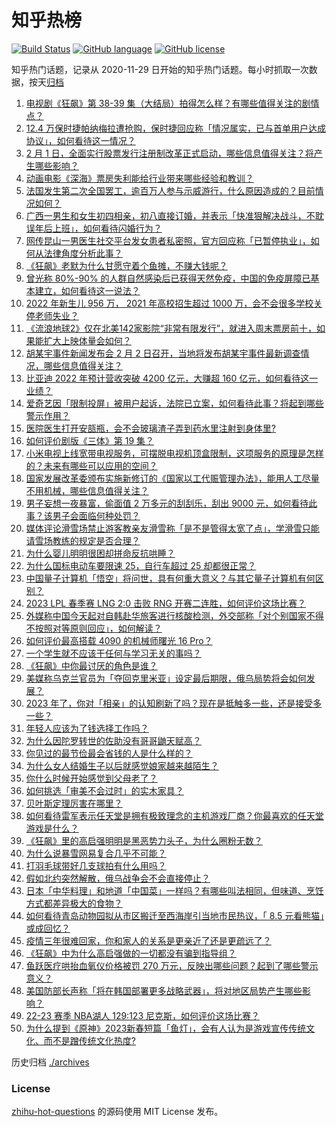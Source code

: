# 知乎热榜
[![Build Status](https://github.com/ToWeLong/zhihu-hot-questions/workflows/CI/badge.svg)](https://github.com/ToWeLong/zhihu-hot-questions/actions)
[![GitHub language](https://img.shields.io/badge/language-golang-orange.svg)](https://golang.org/)
[![GitHub license](https://img.shields.io/github/license/ToWeLong/zhihu-hot-questions)](https://github.com/ToWeLong/zhihu-hot-questions/blob/main/LICENSE)

知乎热门话题，记录从 2020-11-29 日开始的知乎热门话题。每小时抓取一次数据，按天[归档](./archives)

<!-- BEGIN -->

1. [电视剧《狂飙》第 38-39 集（大结局）拍得怎么样？有哪些值得关注的剧情点？](https://www.zhihu.com/question/580867535)
1. [12.4 万保时捷帕纳梅拉遭抢购，保时捷回应称「情况属实，已与首单用户达成协议」，如何看待这一情况？](https://www.zhihu.com/question/581507073)
1. [2 月 1 日，全面实行股票发行注册制改革正式启动，哪些信息值得关注？将产生哪些影响？](https://www.zhihu.com/question/581712822)
1. [动画电影《深海》票房失利能给行业带来哪些经验和教训？](https://www.zhihu.com/question/580684910)
1. [法国发生第二次全国罢工，逾百万人参与示威游行，什么原因造成的？目前情况如何？](https://www.zhihu.com/question/581603805)
1. [广西一男生和女生初四相亲，初八直接订婚，并表示「快准狠解决战斗，不耽误年后上班」，如何看待闪婚行为？](https://www.zhihu.com/question/581495357)
1. [网传昆山一男医生社交平台发女患者私密照，官方回应称「已暂停执业」，如何从法律角度分析此事？](https://www.zhihu.com/question/581628479)
1. [《狂飙》老默为什么甘愿守着个鱼摊，不赚大钱呢？](https://www.zhihu.com/question/580825789)
1. [曾光称 80%-90% 的人群自然感染后已获得天然免疫，中国的免疫屏障已基本建立，如何看待这一说法？](https://www.zhihu.com/question/581655771)
1. [2022 年新生儿 956 万， 2021 年高校招生超过 1000 万，会不会很多学校关停老师失业？](https://www.zhihu.com/question/581419371)
1. [《流浪地球2》仅在北美142家影院“非常有限发行”，就进入周末票房前十，如果能扩大上映体量会如何？](https://www.zhihu.com/question/581581357)
1. [胡某宇事件新闻发布会 2 月 2 日召开，当地将发布胡某宇事件最新调查情况，哪些信息值得关注？](https://www.zhihu.com/question/581719864)
1. [比亚迪 2022 年预计营收突破 4200 亿元，大赚超 160 亿元，如何看待这一业绩？](https://www.zhihu.com/question/581338246)
1. [爱奇艺因「限制投屏」被用户起诉，法院已立案，如何看待此事？将起到哪些警示作用？](https://www.zhihu.com/question/581703548)
1. [医院医生打开安瓿瓶，会不会玻璃渣子弄到药水里注射到身体里?](https://www.zhihu.com/question/580648547)
1. [如何评价剧版《三体》第 19 集？](https://www.zhihu.com/question/580531343)
1. [小米电视上线宽带电视服务，可摆脱电视机顶盒限制，这项服务的原理是怎样的？未来有哪些可以应用的空间？](https://www.zhihu.com/question/581095704)
1. [国家发展改革委颁布实施新修订的《国家以工代赈管理办法》，能用人工尽量不用机械，哪些信息值得关注？](https://www.zhihu.com/question/581725234)
1. [男子妄想一夜暴富，偷面值 2 万多元的刮刮乐，刮出 9000 元，如何看待此事？该男子会面临何种处罚？](https://www.zhihu.com/question/581631847)
1. [媒体评论滑雪场禁止游客教亲友滑雪称「是不是管得太宽了点」，学滑雪只能请雪场教练的规定是否合理？](https://www.zhihu.com/question/581353254)
1. [为什么婴儿明明很困却拼命反抗哄睡？](https://www.zhihu.com/question/326867217)
1. [为什么国标电动车要限速 25，自行车超过 25 却都很正常？](https://www.zhihu.com/question/580602219)
1. [中国量子计算机「悟空」将问世，具有何重大意义？与其它量子计算机有何区别？](https://www.zhihu.com/question/581693432)
1. [2023 LPL 春季赛 LNG 2:0 击败 RNG 开赛二连胜，如何评价这场比赛？](https://www.zhihu.com/question/581721479)
1. [外媒称中国今天起对自韩赴华旅客进行核酸检测，外交部称「对个别国家不得不按照对等原则回应」，如何解读？](https://www.zhihu.com/question/581700919)
1. [如何评价最高搭载 4090 的机械师曙光 16 Pro？](https://www.zhihu.com/question/581731408)
1. [一个学生就不应该干任何与学习无关的事吗？](https://www.zhihu.com/question/578306285)
1. [《狂飙》中你最讨厌的角色是谁？](https://www.zhihu.com/question/581398000)
1. [美媒称乌克兰官员为「夺回克里米亚」设定最后期限，俄乌局势将会如何发展？](https://www.zhihu.com/question/581689230)
1. [2023 年了，你对「相亲」的认知刷新了吗？现在是抵触多一些，还是接受多一些？](https://www.zhihu.com/question/579247587)
1. [年轻人应该为了钱选择工作吗？](https://www.zhihu.com/question/581604349)
1. [为什么因陀罗转世的佐助没有哥哥鼬天赋高？](https://www.zhihu.com/question/333476267)
1. [你见过的最节俭最会省钱的人是什么样的？](https://www.zhihu.com/question/28425100)
1. [为什么女人结婚生子以后就感觉娘家越来越陌生？](https://www.zhihu.com/question/580124504)
1. [你什么时候开始感觉到父母老了？](https://www.zhihu.com/question/448708292)
1. [如何挑选「审美不会过时」的实木家具？](https://www.zhihu.com/question/581089302)
1. [贝叶斯定理厉害在哪里？](https://www.zhihu.com/question/61298823)
1. [如何看待雷军表示任天堂是拥有极致理念的主机游戏厂商？你最喜欢的任天堂游戏是什么？](https://www.zhihu.com/question/581690148)
1. [《狂飙》里的高启强明明是黑恶势力头子，为什么圈粉无数？](https://www.zhihu.com/question/581293347)
1. [为什么说暴雪网易复合几乎不可能？](https://www.zhihu.com/question/580550861)
1. [打羽毛球带好几支球拍有什么用吗？](https://www.zhihu.com/question/580948146)
1. [假如北约突然解散，俄乌战争会不会直接停止？](https://www.zhihu.com/question/580840933)
1. [日本「中华料理」和地道「中国菜」一样吗？有哪些叫法相同，但味道、烹饪方式都差异极大的食物？](https://www.zhihu.com/question/581136162)
1. [如何看待青岛动物园拟从市区搬迁至西海岸引当地市民热议，「 8.5 元看熊猫」或成回忆？](https://www.zhihu.com/question/581416759)
1. [疫情三年很难回家，你和家人的关系是更亲近了还是更疏远了？](https://www.zhihu.com/question/579053058)
1. [《狂飙》中为什么高启强做的一切都没有骗到指导组？](https://www.zhihu.com/question/581147435)
1. [鱼跃医疗哄抬血氧仪价格被罚 270 万元，反映出哪些问题？起到了哪些警示意义？](https://www.zhihu.com/question/581687864)
1. [美国防部长声称「将在韩国部署更多战略武器」，将对地区局势产生哪些影响？](https://www.zhihu.com/question/581629028)
1. [22-23 赛季 NBA湖人 129:123 尼克斯，如何评价这场比赛？](https://www.zhihu.com/question/581583966)
1. [为什么提到《原神》2023新春短篇「鱼灯」，会有人认为是游戏宣传传统文化、而不是蹭传统文化热度?](https://www.zhihu.com/question/581359716)

<!-- END -->

历史归档 [./archives](./archives)


### License
[zhihu-hot-questions](https://github.com/towelong/zhihu-hot-questions) 的源码使用 MIT License 发布。